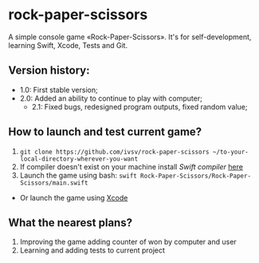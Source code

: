 # rock-paper-scissors
A simple console game «Rock-Paper-Scissors». It's for self-development, learning Swift, Xcode, Tests and Git.

## Version history:
* 1.0: First stable version;
* 2.0: Added an ability to continue to play with computer;
  * 2.1:  Fixed bugs, redesigned program outputs, fixed random value;

## How to launch and test current game?
1. ```git clone https://github.com/ivsv/rock-paper-scissors ~/to-your-local-directory-wherever-you-want```
2. If compiler doesn't exist on your machine install *Swift compiler* [here](https://swift.org/download/#using-downloads)
3. Launch the game using bash: ```swift Rock-Paper-Scissors/Rock-Paper-Scissors/main.swift```
  * Or launch the game using [Xcode](https://itunes.apple.com/ru/app/xcode/id497799835?l=en&mt=12)

## What the nearest plans?
1. Improving the game adding counter of won by computer and user
2. Learning and adding tests to current project
